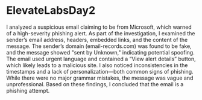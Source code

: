 # ElevateLabsDay2

I analyzed a suspicious email claiming to be from Microsoft, which warned of a high-severity phishing alert. As part of the investigation, I examined the sender’s email address, headers, embedded links, and the content of the message. The sender’s domain (email-records.com) was found to be fake, and the message showed "sent by Unknown," indicating potential spoofing. The email used urgent language and contained a “View alert details” button, which likely leads to a malicious site. I also noticed inconsistencies in the timestamps and a lack of personalization—both common signs of phishing. While there were no major grammar mistakes, the message was vague and unprofessional. Based on these findings, I concluded that the email is a phishing attempt.

